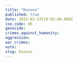 ```yaml
---
title: "Kosovo"
published: true
date: 2015-02-23T19:03:00.000Z
iso_code: XK
genocide:
crimes_against_humanity:
aggression:
war_crimes:
note:
slug: kosovo
---
```

